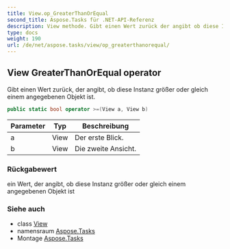 ```yaml
---
title: View.op_GreaterThanOrEqual
second_title: Aspose.Tasks für .NET-API-Referenz
description: View methode. Gibt einen Wert zurück der angibt ob diese Instanz größer oder gleich einem angegebenen Objekt ist.
type: docs
weight: 190
url: /de/net/aspose.tasks/view/op_greaterthanorequal/
---
```

## View GreaterThanOrEqual operator

Gibt einen Wert zurück, der angibt, ob diese Instanz größer oder gleich einem angegebenen Objekt ist.

```csharp
public static bool operator >=(View a, View b)
```

| Parameter | Typ | Beschreibung |
| --- | --- | --- |
| a | View | Der erste Blick. |
| b | View | Die zweite Ansicht. |

### Rückgabewert

ein Wert, der angibt, ob diese Instanz größer oder gleich einem angegebenen Objekt ist

### Siehe auch

* class [View](../)
* namensraum [Aspose.Tasks](../../view/)
* Montage [Aspose.Tasks](../../../)


